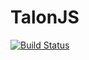 # TalonJS

[![Build Status](https://travis-ci.org/quentez/talonjs.svg?branch=master)](https://travis-ci.org/quentez/talonjs)

